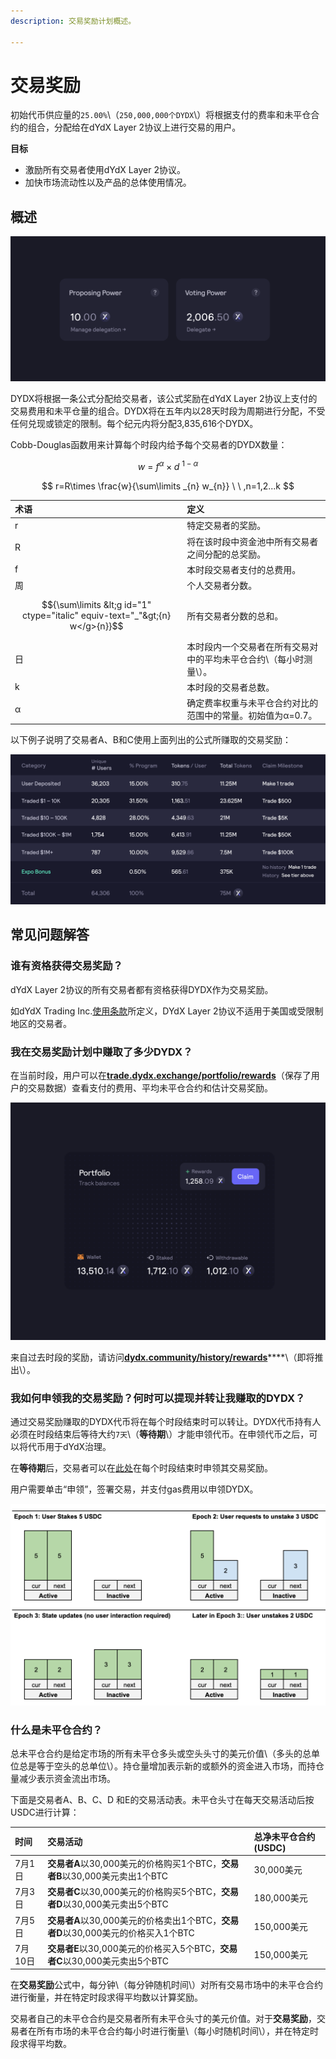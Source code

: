 ```yaml
---
description: 交易奖励计划概述。

---
```


# 交易奖励

初始代币供应量的`25.00%`\（`250,000,000个DYDX`\）将根据支付的费率和未平仓合约的组合，分配给在dYdX Layer 2协议上进行交易的用户。

**目标**

* 激励所有交易者使用dYdX Layer 2协议。
* 加快市场流动性以及产品的总体使用情况。

## **概述**

![通过dYdX Layer 2协议的交易赚取奖励](../.gitbook/assets/image%20%2814%29.png)

DYDX将根据一条公式分配给交易者，该公式奖励在dYdX Layer 2协议上支付的交易费用和未平仓量的组合。DYDX将在五年内以28天时段为周期进行分配，不受任何兑现或锁定的限制。每个纪元内将分配3,835,616个DYDX。

Cobb-Douglas函数用来计算每个时段内给予每个交易者的DYDX数量：

$$
w\ =\ f ^{\alpha } \times d \ ^{1-\alpha }
$$

$$
r=R\times \frac{w}{\sum\limits _{n} w_{n}} \ \ ,n=1,2...k
$$

| 术语 | 定义 |
| :--- | :--- |
| r | 特定交易者的奖励。 |
| R | 将在该时段中资金池中所有交易者之间分配的总奖励。 |
| f | 本时段交易者支付的总费用。 |
| 周 | 个人交易者分数。 |
| $${\sum\limits &lt;g id="1" ctype="italic" equiv-text="_"&gt;{n} w</g>{n}}$$ | 所有交易者分数的总和。 |
| 日 | 本时段内一个交易者在所有交易对中的平均未平仓合约\（每小时测量\）。 |
| k | 本时段的交易者总数。 |
| α | 确定费率权重与未平仓合约对比的范围中的常量。初始值为α=0.7。 |

以下例子说明了交易者A、B和C使用上面列出的公式所赚取的交易奖励：

![交易奖励的一个分配例子](../.gitbook/assets/image%20%2838%29.png)

## 常见问题解答

### 谁有资格获得交易奖励？

dYdX Layer 2协议的所有交易者都有资格获得DYDX作为交易奖励。

如dYdX Trading Inc.[使用条款](https://dydx.exchange/terms)所定义，DYdX Layer 2协议不适用于美国或受限制地区的交易者。

### 我在交易奖励计划中赚取了多少DYDX？

在当前时段，用户可以在[**trade.dydx.exchange/portfolio/rewards**](https://trade.dydx.exchange/portfolio/rewards)（保存了用户的交易数据）查看支付的费用、平均未平仓合约和估计交易奖励。

![当前时段的奖励信息](../.gitbook/assets/image%20%2820%29.png)

来自过去时段的奖励，请访问[**dydx.community/history/rewards**](https://dydx.community/history/rewards)****\（即将推出\）。

### 我如何申领我的交易奖励？何时可以提现并转让我赚取的DYDX？

通过交易奖励赚取的DYDX代币将在每个时段结束时可以转让。DYDX代币持有人必须在时段结束后等待大约`7天`\（**等待期**\）才能申领代币。在申领代币之后，可以将代币用于dYdX治理。

在**等待期**后，交易者可以在[此处](https://dydx.community/dashboard)在每个时段结束时申领其交易奖励。

用户需要单击“申领”，签署交易，并支付gas费用以申领DYDX。

![资金组合奖励概述](../.gitbook/assets/image.png)

### 什么是未平仓合约？

总未平仓合约是给定市场的所有未平仓多头或空头头寸的美元价值\（多头的总单位总是等于空头的总单位\）。持仓量增加表示新的或额外的资金进入市场，而持仓量减少表示资金流出市场。

下面是交易者A、B、C、D 和E的交易活动表。未平仓头寸在每天交易活动后按USDC进行计算：

| 时间 | 交易活动 | 总净未平仓合约\(USDC\) |
| :--- | :--- | :--- |
| 7月1日 | **交易者A**以30,000美元的价格购买1个BTC，**交易者B**以30,000美元卖出1个BTC | 30,000美元 |
| 7月3日 | **交易者C**以30,000美元的价格购买5个BTC，**交易者D**以30,000美元卖出5个BTC | 180,000美元 |
| 7月5日 | **交易者A**以30,000美元的价格卖出1个BTC，**交易者D**以30,000美元的价格买入1个BTC | 150,000美元 |
| 7月10日 | **交易者E**以30,000美元的价格买入5个BTC，**交易者C**以30,000美元卖出5个BTC | 150,000美元 |

在**交易奖励**公式中，每分钟\（每分钟随机时间\）对所有交易市场中的未平仓合约进行衡量，并在特定时段求得平均数以计算奖励。

交易者自己的未平仓合约是交易者所有未平仓头寸的美元价值。对于**交易奖励**，交易者在所有市场的未平仓合约每小时进行衡量\（每小时随机时间\），并在特定时段求得平均数。

